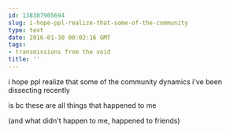 ```yaml
---
id: 138307905694
slug: i-hope-ppl-realize-that-some-of-the-community
type: text
date: 2016-01-30 00:02:16 GMT
tags:
- transmissions from the void
title: ''
---
```


i hope ppl realize that some of the community dynamics i've been dissecting recently

is bc these are all things that happened to me

(and what didn't happen to me, happened to friends)